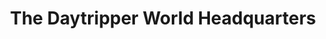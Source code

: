 ---
title: "The Daytripper World Headquarters"
url: /georgetown/the-daytripper-world-headquarters/
shop: gift
---